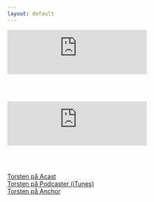 ```yaml
---
layout: default
---
```



<iframe src="https://anchor.fm/torstenpakanten/embed/episodes/2--Chatbottar-e1kfrt" height="102px" width="320px" frameborder="0" scrolling="no"></iframe>

<br><br>

<iframe src='https://anchor.fm/torstenpakanten/embed/episodes/1--Hjlp-det-gr-fr-snabbt-e1kfo0' height='102px' width='320px' frameborder='0' scrolling='no'></iframe>

<br><br>

[Torsten på Acast](https://www.acast.com/torstenpakanten)
<br>
[Torsten på Podcaster (iTunes)](https://itunes.apple.com/se/podcast/torsten-p%C3%A5-kanten/id1399463174?mt=2)
<br>
[Torsten på Anchor](https://anchor.fm/torstenpakanten/)




